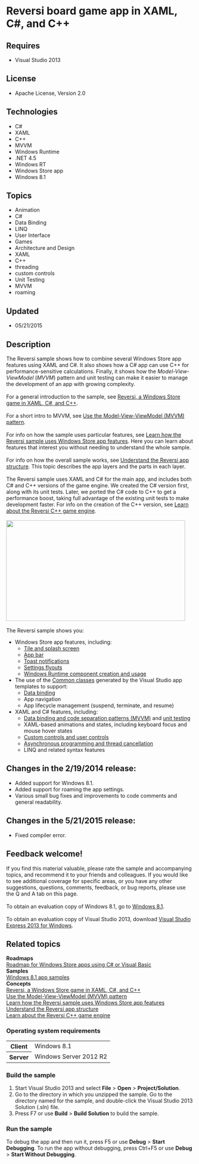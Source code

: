 # Reversi board game app in XAML, C#, and C++
## Requires
- Visual Studio 2013
## License
- Apache License, Version 2.0
## Technologies
- C#
- XAML
- C++
- MVVM
- Windows Runtime
- .NET 4.5
- Windows RT
- Windows Store app
- Windows 8.1
## Topics
- Animation
- C#
- Data Binding
- LINQ
- User Interface
- Games
- Architecture and Design
- XAML
- C++
- threading
- custom controls
- Unit Testing
- MVVM
- roaming
## Updated
- 05/21/2015
## Description

<div>The Reversi sample shows how to combine several Windows Store app features using XAML and C#. It also shows how a C# app can use C&#43;&#43; for performance-sensitive calculations. Finally, it shows how the
<em>Model-View-ViewModel</em> (<em>MVVM</em>) pattern and unit testing can make it easier to manage the development of an app with growing complexity.</div>
<div>&nbsp;</div>
<div>For a general introduction to the sample, see <a href="http://msdn.microsoft.com/en-us/library/windows/apps/jj712230.aspx">
Reversi, a Windows Store game in XAML, C#, and C&#43;&#43;</a>.&nbsp;</div>
<div><br>
For a short intro to MVVM, see <a href="http://msdn.microsoft.com/library/windows/apps/jj883732.aspx">
Use the Model-View-ViewModel (MVVM) pattern</a>.</div>
<div><br>
For info on how the sample uses particular features, see <a href="http://msdn.microsoft.com/library/windows/apps/jj712233.aspx">
Learn how the Reversi sample uses Windows Store app features</a>. Here you can learn about features that interest you without needing to understand the whole sample.&nbsp;</div>
<div><br>
For info on how the overall sample works, see <a href="http://msdn.microsoft.com/library/windows/apps/jj712232.aspx">
Understand the Reversi app structure</a>. This topic describes the app layers and the parts in each layer.</div>
<div><br>
The Reversi sample uses XAML and C# for the main app, and includes both C# and C&#43;&#43; versions of the game engine. We created the C# version first, along with its unit tests. Later, we ported the C# code to C&#43;&#43; to get a performance boost, taking full advantage
 of the existing unit tests to make development faster. For info on the creation of the C&#43;&#43; version, see
<a href="http://msdn.microsoft.com/library/windows/apps/dn342942.aspx">Learn about the Reversi C&#43;&#43; game engine</a>.&nbsp;</div>
<div></div>
<div>&nbsp;</div>
<div><img id="109049" src="http://i1.code.msdn.s-msft.com/windowsapps/reversi-xamlc-sample-board-816140fa/image/file/109049/1/reversisampleapp.png" alt="" width="480" height="270"></div>
<div>&nbsp;</div>
<div>The Reversi sample shows you:
<ul>
<li>Windows Store app features, including:
<ul>
<li><a href="http://msdn.microsoft.com/library/windows/apps/jj712233.aspx#tilesplashscreen">Tile and splash screen</a>
</li><li><a href="http://msdn.microsoft.com/library/windows/apps/jj712233.aspx#appbar">App bar</a>
</li><li><a href="http://msdn.microsoft.com/library/windows/apps/jj712233.aspx#toast">Toast notifications
</a></li><li><a href="http://msdn.microsoft.com/library/windows/apps/jj712233.aspx#settingsflyout">Settings&nbsp;flyouts</a>
</li><li><a href="http://msdn.microsoft.com/library/windows/apps/jj712233.aspx#runtimecomponent">Windows Runtime component creation and usage</a>
</li></ul>
</li><li>The use of the <a href="http://msdn.microsoft.com/library/windows/apps/jj712232.aspx#common">
Common classes</a> generated by the Visual Studio app templates to support:
<ul>
<li><a href="http://msdn.microsoft.com/library/windows/apps/jj712233.aspx#databinding">Data binding
</a></li><li>App navigation </li><li>App lifecycle management (suspend, terminate, and resume) </li></ul>
</li><li>XAML and C# features, including:
<ul>
<li><a href="http://msdn.microsoft.com/en-us/library/windows/apps/jj712233.aspx#databinding">Data binding and code separation patterns (MVVM)</a>&nbsp;and
<a href="http://msdn.microsoft.com/en-us/library/windows/apps/jj712232.aspx#unittests">
unit testing</a> </li><li>XAML-based animations and states, including keyboard focus and mouse hover states
</li><li><a href="http://msdn.microsoft.com/library/windows/apps/jj712232.aspx#controls">Custom controls and user controls</a>
</li><li><a href="http://msdn.microsoft.com/en-us/library/windows/apps/jj712233.aspx#async">Asynchronous programming and thread cancellation</a>
</li><li>LINQ and related syntax features&nbsp; </li></ul>
</li></ul>
</div>
<div>
<h2>Changes in the 2/19/2014 release:</h2>
<ul>
<li>Added support for Windows 8.1. </li><li>Added support for roaming the app settings. </li><li>Various small bug fixes and improvements to code comments and general readability.
</li></ul>
<h2>Changes in the 5/21/2015 release:</h2>
<ul>
<li>Fixed compiler error. </li></ul>
<h2>Feedback welcome!</h2>
<div>If you find this material valuable, please rate the sample and accompanying topics, and recommend it to your friends and colleagues. If you would like to see additional coverage for specific areas, or you have any other suggestions, questions, comments,
 feedback, or bug reports, please use the Q and A tab on this page.</div>
</div>
<div>&nbsp;</div>
<div>To obtain an evaluation copy of Windows 8.1, go to <a href="http://go.microsoft.com/fwlink/p/?linkid=241655" target="_blank">
Windows 8.1</a>.</div>
<div>&nbsp;</div>
<div>To obtain an evaluation copy of Visual Studio 2013, download <a href="http://www.microsoft.com/download/details.aspx?id=40748" target="_blank">
Visual Studio Express 2013 for Windows</a>.&nbsp;</div>
<h2>Related topics</h2>
<dl><dt><strong>Roadmaps</strong> </dt><dt><a href="http://msdn.microsoft.com/library/windows/apps/BR229583" target="_blank">Roadmap for Windows Store apps using C# or Visual Basic</a>
</dt><dt><strong>Samples</strong> </dt><dt><a href="http://code.msdn.microsoft.com/windowsapps/Windows-8-Modern-Style-App-Samples" target="_blank">Windows 8.1 app samples</a>
</dt><dt><strong>Concepts</strong> </dt><dt><a href="http://msdn.microsoft.com/library/windows/apps/jj712230.aspx" target="_blank">Reversi, a Windows Store game in XAML, C#, and C&#43;&#43;</a></dt><dt><a href="http://msdn.microsoft.com/library/windows/apps/jj883732.aspx" target="_blank">Use the Model-View-ViewModel (MVVM) pattern</a></dt><dt><a href="http://msdn.microsoft.com/library/windows/apps/jj712233.aspx" target="_blank">Learn how the Reversi sample uses Windows Store app features</a></dt><dt><a href="http://msdn.microsoft.com/library/windows/apps/jj712232.aspx" target="_blank">Understand the Reversi app structure</a></dt><dt><a href="http://msdn.microsoft.com/library/windows/apps/dn342942.aspx" target="_blank">Learn about the Reversi C&#43;&#43; game engine</a></dt></dl>
<h3>Operating system requirements</h3>
<table>
<tbody>
<tr>
<th>Client</th>
<td><dt>Windows&nbsp;8.1</dt></td>
</tr>
<tr>
<th>Server</th>
<td><dt>Windows Server&nbsp;2012 R2</dt></td>
</tr>
</tbody>
</table>
<h3>Build the sample</h3>
<ol>
<li>Start Visual Studio 2013 and select <strong>File</strong> &gt; <strong>Open</strong> &gt;
<strong>Project/Solution</strong>. </li><li>Go to the directory in which you unzipped the sample. Go to the directory named for the sample, and double-click the Visual Studio 2013 Solution (.sln) file.
</li><li>Press F7 or use <strong>Build</strong> &gt; <strong>Build Solution</strong> to build the sample.
</li></ol>
<h3>Run the sample</h3>
<div>To debug the app and then run it, press F5 or use <strong>Debug</strong> &gt;
<strong>Start Debugging</strong>. To run the app without debugging, press Ctrl&#43;F5 or use
<strong>Debug</strong> &gt; <strong>Start Without Debugging</strong>.</div>
